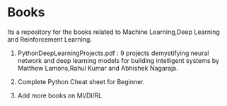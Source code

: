 # Books
Its a repository for the books related to Machine Learning,Deep Learning and Reinforcement Learning.                            
1. PythonDeepLearningProjects.pdf : 9 projects demystifying neural network and deep learning models for building
intelligent systems by Matthew Lamons,Rahul Kumar and Abhishek Nagaraja.

2. Complete Python Cheat sheet for Beginner.
3. Add more books on Ml/Dl/RL
